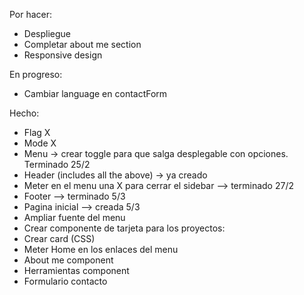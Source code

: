 Por hacer:

- Despliegue
- Completar about me section
- Responsive design

En progreso:

- Cambiar language en contactForm

Hecho:

- Flag X
- Mode X
- Menu -> crear toggle para que salga desplegable con opciones. Terminado 25/2
- Header (includes all the above) -> ya creado
- Meter en el menu una X para cerrar el sidebar --> terminado 27/2
- Footer --> terminado 5/3
- Pagina inicial --> creada 5/3
- Ampliar fuente del menu
- Crear componente de tarjeta para los proyectos:
- Crear card (CSS)
- Meter Home en los enlaces del menu
- About me component
- Herramientas component
- Formulario contacto
